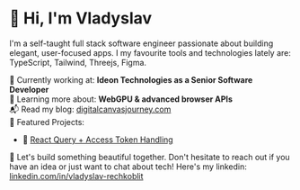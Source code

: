 # 👋 Hi, I'm Vladyslav

I'm a self-taught full stack software engineer passionate about building elegant, user-focused apps. I my favourite tools and technologies lately are: TypeScript, Tailwind, Threejs, Figma.

🚀 Currently working at: **Ideon Technologies as a Senior Software Developer**  
🧠 Learning more about: **WebGPU & advanced browser APIs**  
📬 Read my blog: [digitalcanvasjourney.com](https://www.digitalcanvasjourney.com/)  
📂 Featured Projects:

- 🔐 [React Query + Access Token Handling](https://github.com/digitalcanvasjourney/blog-examples/blob/main/react-query-access-token/)

🌱 Let's build something beautiful together.
Don't hesitate to reach out if you have an idea or just want to chat about tech!
Here's my linkedin: [linkedin.com/in/vladyslav-rechkoblit](https://www.linkedin.com/in/vladyslav-rechkoblit-b8277515a)
